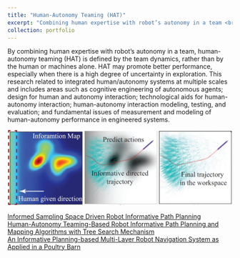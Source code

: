 ```yaml
---
title: "Human-Autonomy Teaming (HAT)"
excerpt: "Combining human expertise with robot’s autonomy in a team <br/><img src='/images/HAT1.jpg'>"
collection: portfolio
---
```


By combining human expertise with robot’s autonomy in a team, human-autonomy teaming (HAT) is defined by the team dynamics, rather than by the human or machines alone. HAT may promote better performance, especially when there is a high degree of uncertainty in exploration. This research related to integrated human/autonomy systems at multiple scales and includes areas such as cognitive engineering of autonomous agents; design for human and autonomy interaction; technological aids for human-autonomy interaction; human-autonomy interaction modeling, testing, and evaluation; and fundamental issues of measurement and modeling of human-autonomy performance in engineered systems.

<img src='/images/HAT2.jpg'>

<a href="https://doi.org/10.1016/j.robot.2024.104656" target="_blank">Informed Sampling Space Driven Robot Informative Path Planning</a> <br>
<a href="https://ieeexplore.ieee.org/abstract/document/9980708" target="_blank">Human-Autonomy Teaming-Based Robot Informative Path Planning and Mapping Algorithms with Tree Search Mechanism</a> <br>
<a href="https://dx.doi.org/10.20517/ir.2022.18" target="_blank">An Informative Planning-based Multi-Layer Robot Navigation System as Applied in a Poultry Barn</a> 
